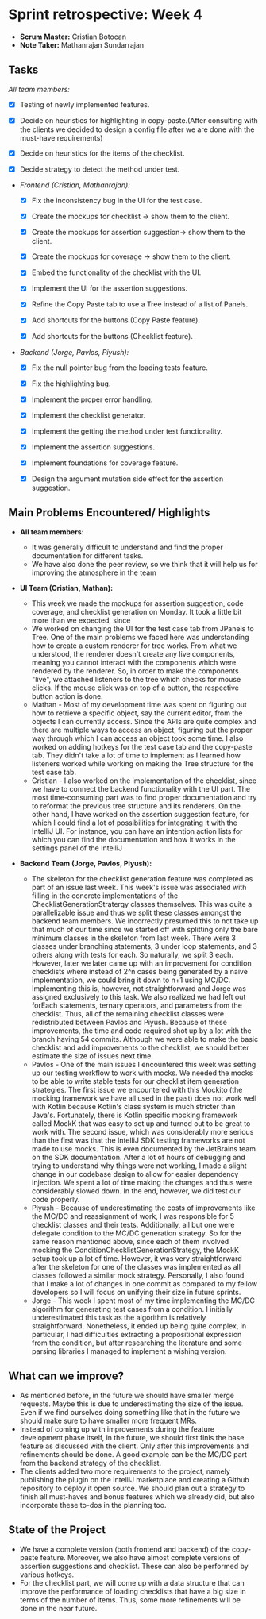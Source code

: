 # Sprint retrospective: Week 4

- **Scrum Master:** Cristian Botocan
- **Note Taker:** Mathanrajan Sundarrajan

## Tasks
*All team members:*
- [x] Testing of newly implemented features.
- [x] Decide on heuristics for highlighting in copy-paste.(After consulting with the clients we decided to design a config file after we are done with the must-have requirements)
- [x] Decide on heuristics for the items of the checklist.
- [x] Decide strategy to detect the method under test.


- *Frontend (Cristian, Mathanrajan):*
    - [x] Fix the inconsistency bug in the UI for the test case.
    - [x] Create the mockups for checklist -> show them to the client.
    - [x] Create the mockups for assertion suggestion-> show them to the client.
    - [x] Create the mockups for coverage -> show them to the client.
    - [x] Embed the functionality of the checklist with the UI.
    - [x] Implement the UI for the assertion suggestions.
    - [x] Refine the Copy Paste tab to use a Tree instead of a list of Panels.
    - [x] Add shortcuts for the buttons (Copy Paste feature).
    - [x] Add shortcuts for the buttons (Checklist feature).



- *Backend (Jorge, Pavlos, Piyush):*
    - [x] Fix the null pointer bug from the loading tests feature.
    - [x] Fix the highlighting bug.
    - [x] Implement the proper error handling.
    - [x] Implement the checklist generator.
    - [x] Implement the getting the method under test functionality.
    - [x] Implement the assertion suggestions.
    - [x] Implement foundations for coverage feature.
    - [x] Design the argument mutation side effect for the assertion suggestion.



## Main Problems Encountered/ Highlights
- **All team members:**
    - It was generally difficult to understand and find the proper documentation for different tasks.
    - We have also done the peer review, so we think that it will help us for improving the atmosphere in the team
- **UI Team (Cristian, Mathan):**
    - This week we made the mockups for assertion suggestion, code coverage, and checklist generation on Monday. It took a little bit more than we expected, since
    - We worked on changing the UI for the test case tab from JPanels to Tree. One of the main problems we faced here was understanding how to create a custom renderer for tree works. From what we understood, the renderer doesn't create any live components, meaning you cannot interact with the components which were rendered by the renderer. So, in order to make the components "live", we attached listeners to the tree which checks for mouse clicks. If the mouse click was on top of a button, the respective button action is done.
    - Mathan - Most of my development time was spent on figuring out how to retrieve a specific object, say the current editor, from the objects I can currently access. Since the APIs are quite complex and there are multiple ways to access an object, figuring out the proper way through which I can access an object took some time. I also worked on adding hotkeys for the test case tab and the copy-paste tab. They didn't take a lot of time to implement as I learned how listeners worked while working on making the Tree structure for the test case tab.
    - Cristian - I also worked on the implementation of the checklist, since we have to connect the backend functionality with the UI part. The most time-consuming part was to find proper documentation and try to reformat the previous tree structure and its renderers. On the other hand, I have worked on the assertion suggestion feature, for which I could find a lot of possibilities for integrating it with the IntelliJ UI. For instance, you can have an intention action lists for which you can find the documentation and how it works in the settings panel of the IntelliJ


- **Backend Team (Jorge, Pavlos, Piyush):**
    - The skeleton for the checklist generation feature was completed as part of an issue last week. This week's issue was associated with filling in the concrete implementations of the ChecklistGenerationStratergy classes themselves. This was quite a parallelizable issue and thus we split these classes amongst the backend team members. We incorrectly presumed this to not take up that much of our time since we started off with splitting only the bare minimum classes in the skeleton from last week. There were 3 classes under branching statements, 3 under loop statements, and 3 others along with tests for each. So naturally, we split 3 each. However, later we later came up with an improvement for condition checklists where instead of 2^n cases being generated by a naive implementation, we could bring it down to n+1 using MC/DC. Implementing this is, however, not straightforward and Jorge was assigned exclusively to this task. We also realized we had left out forEach statements, ternary operators, and parameters from the checklist. Thus, all of the remaining checklist classes were redistributed between Pavlos and Piyush. Because of these improvements, the time and code required shot up by a lot with the branch having 54 commits. Although we were able to make the basic checklist and add improvements to the checklist, we should better estimate the size of issues next time.
    - Pavlos - One of the main issues I encountered this week was setting up our testing workflow to work with mocks. We needed the mocks to be able to write stable tests for our checklist item generation strategies. The first issue we encountered with this Mockito (the mocking framework we have all used in the past) does not work well with Kotlin because Kotlin's class system is much stricter than Java's.  Fortunately, there is Kotlin specific mocking framework called MockK that was easy to set up and turned out to be great to work with. The second issue, which was considerably more serious than the first was that the IntelliJ SDK testing frameworks are not made to use mocks.  This is even documented by the JetBrains team on the SDK documentation. After a lot of hours of debugging and trying to understand why things were not working, I made a slight change in our codebase design to allow for easier dependency injection. We spent a lot of time making the changes and thus were considerably slowed down. In the end, however, we did test our code properly.
    - Piyush - Because of underestimating the costs of improvements like the MC/DC and reassignment of work, I was responsible for 5 checklist classes and their tests. Additionally, all but one were delegate condition to the MC/DC generation strategy. So for the same reason mentioned above, since each of them involved mocking the ConditionChecklistGenerationStrategy, the MockK setup took up a lot of time. However, it was very straightforward after the skeleton for one of the classes was implemented as all classes followed a similar mock strategy. Personally, I also found that I make a lot of changes in one commit as compared to my fellow developers so I will focus on unifying their size in future sprints.
    - Jorge - This week I spent most of my time implementing the MC/DC algorithm for generating test cases from a condition. I initially underestimated this task as the algorithm is relatively straightforward. Nonetheless, it ended up being quite complex, in particular, I had difficulties extracting a propositional expression from the condition, but after researching the literature and some parsing libraries I managed to implement a wishing version.


## What can we improve?

- As mentioned before, in the future we should have smaller merge requests. Maybe this is due to underestimating the size of the issue. Even if we find ourselves doing something like that in the future we should make sure to have smaller more frequent MRs.
- Instead of coming up with improvements during the feature development phase itself, in the future, we should first finis the base feature as discussed with the client. Only after this improvements and refinements should be done. A good example can be the MC/DC part from the backend strategy of the checklist.
- The clients added two more requirements to the project, namely publishing the plugin on the IntelliJ marketplace and creating a Github repository to deploy it open source. We should plan out a strategy to finish all must-haves and bonus features which we already did, but also incorporate these to-dos in the planning too.

## State of the Project
- We have a complete version (both frontend and backend) of the copy-paste feature. Moreover, we also have almost complete versions of assertion suggestions and checklist. These can also be performed by various hotkeys.
- For the checklist part, we will come up with a data structure that can improve the performance of loading checklists that have a big size in terms of the number of items. Thus, some more refinements will be done in the near future.

